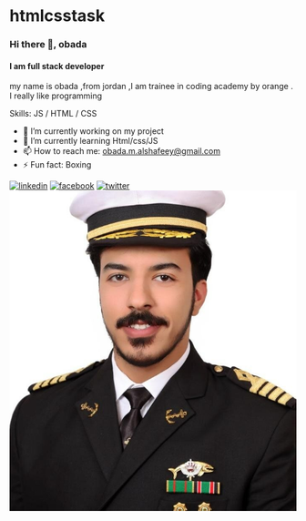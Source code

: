 # htmlcsstask
### Hi there 👋, obada
#### I am full stack developer 

my name is obada ,from jordan ,I am trainee in coding academy by orange .
I really like programming

Skills:  JS / HTML / CSS

- 🔭 I’m currently working on my project 
- 🌱 I’m currently learning Html/css/JS 
- 📫 How to reach me: obada.m.alshafeey@gmail.com 
- ⚡ Fun fact: Boxing 


[<img src='https://cdn.jsdelivr.net/npm/simple-icons@3.0.1/icons/linkedin.svg' alt='linkedin' height='40'>](https://www.linkedin.com/in/www.linkedin.com/in/obada-alshafeey-735b3518b/)  [<img src='https://cdn.jsdelivr.net/npm/simple-icons@3.0.1/icons/facebook.svg' alt='facebook' height='40'>](https://www.facebook.com/facebook.com/obadaMalshafeey)  [<img src='https://cdn.jsdelivr.net/npm/simple-icons@3.0.1/icons/twitter.svg' alt='twitter' height='40'>](https://twitter.com/obadaAlshafie)  
![img](./obada.img/WhatsApp%20Image%202022-02-24%20at%2010.49.11%20AM.jpg)
